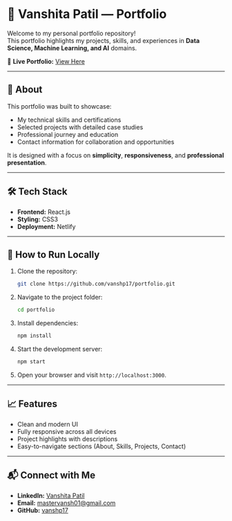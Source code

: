 # 🌟 Vanshita Patil — Portfolio

Welcome to my personal portfolio repository!  
This portfolio highlights my projects, skills, and experiences in **Data Science, Machine Learning, and AI** domains.

🔗 **Live Portfolio:** [View Here](https://vanshitapatil-portfolio.netlify.app/)

---

## 📌 About

This portfolio was built to showcase:  
- My technical skills and certifications  
- Selected projects with detailed case studies  
- Professional journey and education  
- Contact information for collaboration and opportunities  

It is designed with a focus on **simplicity**, **responsiveness**, and **professional presentation**.

---

## 🛠️ Tech Stack

- **Frontend:** React.js
- **Styling:** CSS3
- **Deployment:** Netlify

---

## 🚀 How to Run Locally

1. Clone the repository:

   ```bash
   git clone https://github.com/vanshp17/portfolio.git
   ```

2. Navigate to the project folder:

   ```bash
   cd portfolio
   ```

3. Install dependencies:

   ```bash
   npm install
   ```

4. Start the development server:

   ```bash
   npm start
   ```

5. Open your browser and visit `http://localhost:3000`.

---

## 📈 Features

- Clean and modern UI
- Fully responsive across all devices
- Project highlights with descriptions
- Easy-to-navigate sections (About, Skills, Projects, Contact)

---

## 📬 Connect with Me

- **LinkedIn:** [Vanshita Patil](https://linkedin.com/in/vanshitapatil)
- **Email:** mastervansh01@gmail.com
- **GitHub:** [vanshp17](https://github.com/vanshp17)

